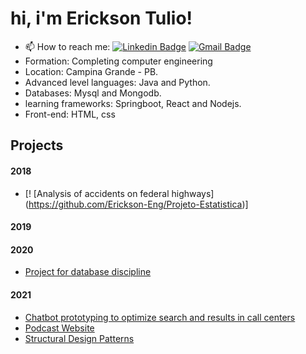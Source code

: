 
# hi, i'm Erickson Tulio!

- 📫 How to reach me: 
[![Linkedin Badge](https://img.shields.io/badge/-Erickson%20Tulio-3333cc?style=flat-square&logo=Linkedin&logoColor=white&link=https://www.linkedin.com/in/erickson-eng/)](https://www.linkedin.com/in/erickson-eng/) 
[![Gmail Badge](https://img.shields.io/badge/-erickson.tulio96@gmail.com-3333cc?style=flat-square&logo=Gmail&logoColor=white&link=mailto:erickson.tulio96@gmail.com)](mailto:erickson.tulio96@gmail.com)
- Formation: Completing computer engineering
- Location: Campina Grande - PB.
- Advanced level languages: Java and Python.
- Databases: Mysql and Mongodb.
- learning frameworks: Springboot, React and Nodejs.
- Front-end: HTML, css


## Projects
#### 2018
- [! [Analysis of accidents on federal highways] (https://github.com/Erickson-Eng/Projeto-Estatistica)]
#### 2019

#### 2020
- <a href =" https://github.com/Erickson-Eng/Banco-de-dados"> Project for database discipline </a>
#### 2021
- <a href =" https://github.com/Erickson-Eng/Rasa ">Chatbot prototyping to optimize search and results in call centers</a>
- <a href =" https://github.com/Erickson-Eng/NLW-5_Reactjs">Podcast Website</a> 
- <a href =" https://github.com/Erickson-Eng/PadroesDeProjeto">  Structural Design Patterns </a>

